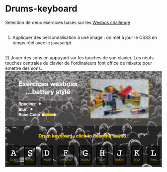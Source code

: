 # Drums-keyboard
Selection de deux exercices basés sur les <a href="https://javascript30.com/"> Wesbos challenge </a> <br>
<br>
1) Appliquer des personnalisation à une image : on met à jour le CSS3 en temps réel avec le javascript.
<br>
2) Jouer des sons en appuyant sur les touches de son clavier. Les neufs touches centrales du clavier de l'ordinateurs font office de mixette pour émettre des sons.

<img src='drums_exo_view.png'>
